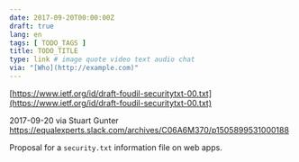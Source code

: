 ```yaml
---
date: 2017-09-20T00:00:00Z
draft: true
lang: en
tags: [ TODO_TAGS ]
title: TODO_TITLE
type: link # image quote video text audio chat
via: "[Who](http://example.com)"
---
```



[https://www.ietf.org/id/draft-foudil-securitytxt-00.txt](https://www.ietf.org/id/draft-foudil-securitytxt-00.txt)

2017-09-20 via Stuart Gunter
https://equalexperts.slack.com/archives/C06A6M370/p1505899531000188

Proposal for a `security.txt` information file on web apps.

